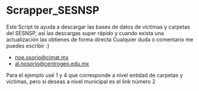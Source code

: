 # Scrapper_SESNSP

Este Script te ayuda a descargar las bases de datos de víctimas y carpetas del SESNSP, así las descargas super rápido y cuando exista una actualización las obtienes de forma directa
Cualquier duda o comentario me puedes escribir :)

* noe.osorio@cimat.mx
* al.nosorio@centrogeo.edu.mx

Para el ejemplo usé 1 y 4 que corresponde a nivel entidad de carpetas y víctimas, pero si deseas a nivel municipal es el link número 2 
